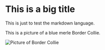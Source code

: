 # This is a big title
This is just to test the markdown language. 

This is a picture of a blue merle Border Collie. 

![Picture of Border Collie](https://upload.wikimedia.org/wikipedia/commons/b/be/Blue_merle_Border_Collie.jpg)
